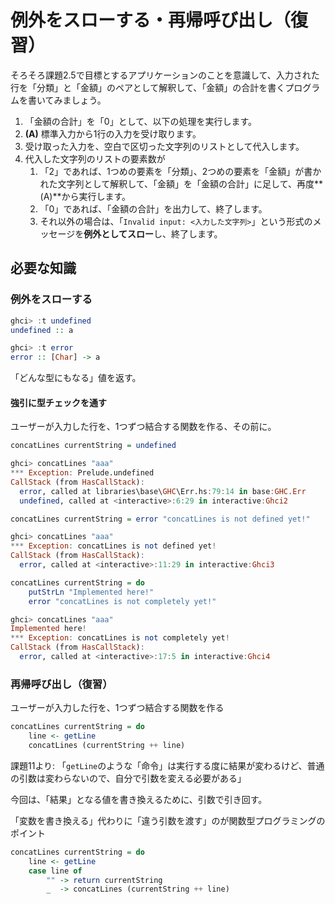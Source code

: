 # 例外をスローする・再帰呼び出し（復習）

そろそろ課題2.5で目標とするアプリケーションのことを意識して、入力された行を「分類」と「金額」のペアとして解釈して、「金額」の合計を書くプログラムを書いてみましょう。

1. 「金額の合計」を「0」として、以下の処理を実行します。
2. **(A)** 標準入力から1行の入力を受け取ります。
3. 受け取った入力を、空白で区切った文字列のリストとして代入します。
4. 代入した文字列のリストの要素数が
    1. 「2」であれば、1つめの要素を「分類」、2つめの要素を「金額」が書かれた文字列として解釈して、「金額」を「金額の合計」に足して、再度**(A)**から実行します。
    2. 「0」であれば、「金額の合計」を出力して、終了します。
    3. それ以外の場合は、「`Invalid input: <入力した文字列>`」という形式のメッセージを**例外としてスロー**し、終了します。

## 必要な知識

### 例外をスローする

```haskell
ghci> :t undefined
undefined :: a
```

```haskell
ghci> :t error
error :: [Char] -> a
```

「どんな型にもなる」値を返す。

#### 強引に型チェックを通す

ユーザーが入力した行を、1つずつ結合する関数を作る、その前に。

```haskell
concatLines currentString = undefined
```

```haskell
ghci> concatLines "aaa"
*** Exception: Prelude.undefined
CallStack (from HasCallStack):
  error, called at libraries\base\GHC\Err.hs:79:14 in base:GHC.Err
  undefined, called at <interactive>:6:29 in interactive:Ghci2
```

```haskell
concatLines currentString = error "concatLines is not defined yet!"
```

```haskell
ghci> concatLines "aaa"
*** Exception: concatLines is not defined yet!
CallStack (from HasCallStack):
  error, called at <interactive>:11:29 in interactive:Ghci3
```

```haskell
concatLines currentString = do
    putStrLn "Implemented here!"
    error "concatLines is not completely yet!"
```

```haskell
ghci> concatLines "aaa"
Implemented here!
*** Exception: concatLines is not completely yet!
CallStack (from HasCallStack):
  error, called at <interactive>:17:5 in interactive:Ghci4
```

### 再帰呼び出し（復習）

ユーザーが入力した行を、1つずつ結合する関数を作る

```haskell
concatLines currentString = do
    line <- getLine
    concatLines (currentString ++ line)
```

課題11より: 「`getLine`のような「命令」は実行する度に結果が変わるけど、普通の引数は変わらないので、自分で引数を変える必要がある」

今回は、「結果」となる値を書き換えるために、引数で引き回す。

「変数を書き換える」代わりに「違う引数を渡す」のが関数型プログラミングのポイント

```haskell
concatLines currentString = do
    line <- getLine
    case line of
        "" -> return currentString
        _  -> concatLines (currentString ++ line)
```
